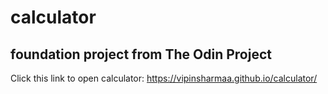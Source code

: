 # calculator

## foundation project from The Odin Project

Click this link to open calculator:
https://vipinsharmaa.github.io/calculator/
